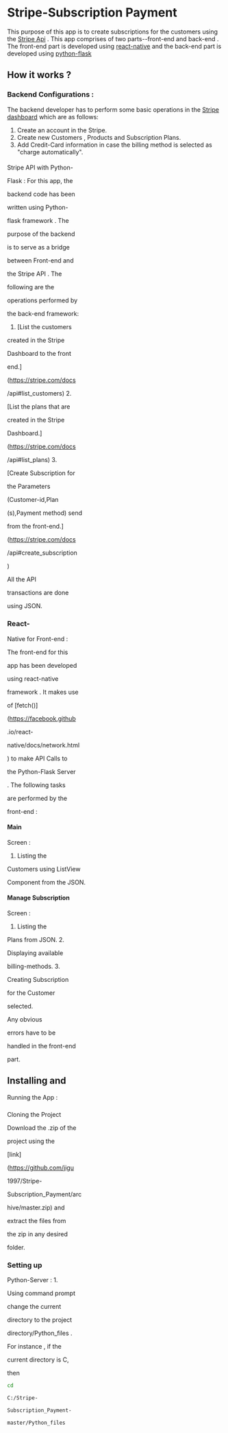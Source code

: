 # Stripe-Subscription Payment
This purpose of this app is to create subscriptions for the customers using the [Stripe Api](https://stripe.com/docs/api) . This app comprises of two parts--front-end and back-end . The front-end part is developed using [react-native](https://facebook.github.io/react-native) and the back-end part is developed using [python-flask](http://flask.pocoo.org/)

## How it works ?
### Backend Configurations :
The backend developer has to perform some basic operations in the [Stripe dashboard](https://dashboard.stripe.com/test/dashboard) which are as follows:
 1. Create an account in the Stripe.
 2. Create new Customers , Products and Subscription Plans.
 3. Add Credit-Card information in case the billing method is selected as "charge automatically".
 
#### 

Stripe API with Python-

Flask :
For this app, the 

backend code has been 

written using Python-

flask framework . The 

purpose of the backend 

is to serve as a bridge 

between Front-end and 

the Stripe API . The 

following are the 

operations performed by 

the back-end framework:
 

1. [List the customers 

created in the Stripe 

Dashboard to the front 

end.]

(https://stripe.com/docs

/api#list_customers)
 2. 

[List the plans that are 

created in the Stripe 

Dashboard.]

(https://stripe.com/docs

/api#list_plans)
 3. 

[Create Subscription for 

the Parameters

(Customer-id,Plan

(s),Payment method) send 

from the front-end.]

(https://stripe.com/docs

/api#create_subscription

)
 
 All the API 

transactions are done 

using JSON.
 
### React-

Native for Front-end :
 

The front-end for this 

app has been developed 

using react-native 

framework . It makes use 

of [fetch()]

(https://facebook.github

.io/react-

native/docs/network.html

) to make API Calls to 

the Python-Flask Server 

. The following tasks 

are performed by the 

front-end :
 #### Main 

Screen :
  1. Listing the 

Customers using ListView 

Component from the JSON.
 

#### Manage Subscription 

Screen :
  1. Listing the 

Plans from JSON.
  2. 

Displaying available 

billing-methods.
  3. 

Creating Subscription 

for the Customer 

selected.
  
 Any obvious 

errors have to be 

handled in the front-end 

part.
 
 ## Installing and 

Running the App :
 ### 

Cloning the Project
 

Download the .zip of the 

project using the 

[link]

(https://github.com/jigu

1997/Stripe-

Subscription_Payment/arc

hive/master.zip) and 

extract the files from 

the zip in any desired 

folder.
 ### Setting up 

Python-Server :
  1. 

Using command prompt 

change the current 

directory to the project 

directory/Python_files . 

For instance , if the 

current directory is C, 

then
  ```sh
  cd 

C:/Stripe-

Subscription_Payment-

master/Python_files
  ```

